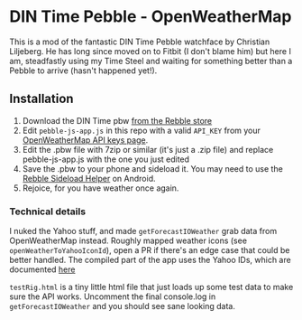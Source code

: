 # DIN Time Pebble - OpenWeatherMap

This is a mod of the fantastic DIN Time Pebble watchface by Christian Liljeberg.
He has long since moved on to Fitbit (I don't blame him) but here I am,
steadfastly using my Time Steel and waiting for something better than a Pebble
to arrive (hasn't happened yet!).

## Installation

1. Download the DIN Time pbw [from the Rebble store](https://apps.rebble.io/en_US/application/54f9cb9ecf945829e8000048?dev_settings=true&native=false)
2. Edit `pebble-js-app.js` in this repo with a valid `API_KEY` from your
   [OpenWeatherMap API keys page](https://home.openweathermap.org/api_keys).
3. Edit the .pbw file with 7zip or similar (it's just a .zip file) and replace
   pebble-js-app.js with the one you just edited
4. Save the .pbw to your phone and sideload it. You may need to use the
   [Rebble Sideload Helper](https://play.google.com/store/apps/details?id=io.rebble.charon)
   on Android.
5. Rejoice, for you have weather once again.

### Technical details

I nuked the Yahoo stuff, and made `getForecastIOWeather` grab data from
OpenWeatherMap instead. Roughly mapped weather icons (see
`openWeatherToYahooIconId`), open a PR if there's an edge case that could be
better handled. The compiled part of the app uses the Yahoo IDs, which are
documented [here](https://gist.github.com/bzerangue/805520)

`testRig.html` is a tiny little html file that just loads up some test data to
make sure the API works. Uncomment the final console.log in
`getForecastIOWeather` and you should see sane looking data.
